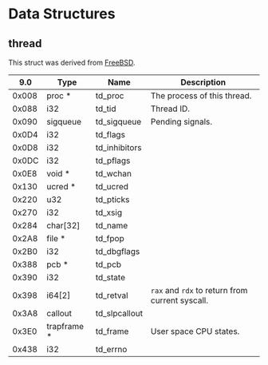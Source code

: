 # Data Structures

## thread

This struct was derived from [FreeBSD](https://github.com/freebsd/freebsd-src/blob/release/9.1.0/sys/sys/proc.h#L204).

| 9.0   | Type        | Name          | Description |
| ----- | ----------- | ------------- | ----------- |
| 0x008 | proc *      | td_proc       | The process of this thread. |
| 0x088 | i32         | td_tid        | Thread ID. |
| 0x090 | sigqueue    | td_sigqueue   | Pending signals. |
| 0x0D4 | i32         | td_flags      ||
| 0x0D8 | i32         | td_inhibitors ||
| 0x0DC | i32         | td_pflags     ||
| 0x0E8 | void *      | td_wchan      ||
| 0x130 | ucred *     | td_ucred      ||
| 0x220 | u32         | td_pticks     ||
| 0x270 | i32         | td_xsig       ||
| 0x284 | char[32]    | td_name       ||
| 0x2A8 | file *      | td_fpop       ||
| 0x2B0 | i32         | td_dbgflags   ||
| 0x388 | pcb *       | td_pcb        ||
| 0x390 | i32         | td_state      ||
| 0x398 | i64[2]      | td_retval     | `rax` and `rdx` to return from current syscall. |
| 0x3A8 | callout     | td_slpcallout ||
| 0x3E0 | trapframe * | td_frame      | User space CPU states. |
| 0x438 | i32         | td_errno      ||
